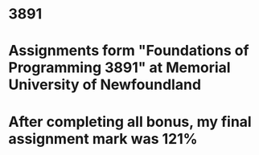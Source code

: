 # 3891
# Assignments form "Foundations of Programming 3891" at Memorial University of Newfoundland
# After completing all bonus, my final assignment mark was 121%
